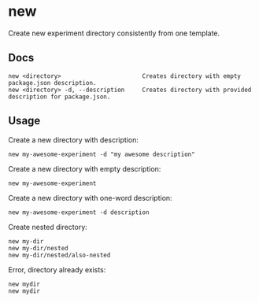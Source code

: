 # new

Create new experiment directory consistently from one template.

## Docs

```
new <directory>                       Creates directory with empty package.json description.
new <directory> -d, --description     Creates directory with provided description for package.json.
```

## Usage

Create a new directory with description:

```
new my-awesome-experiment -d "my awesome description"
```

Create a new directory with empty description:

```
new my-awesome-experiment
```

Create a new directory with one-word description:

```
new my-awesome-experiment -d description
```

Create nested directory:

```
new my-dir
new my-dir/nested
new my-dir/nested/also-nested
```

Error, directory already exists:

```
new mydir
new mydir
```
